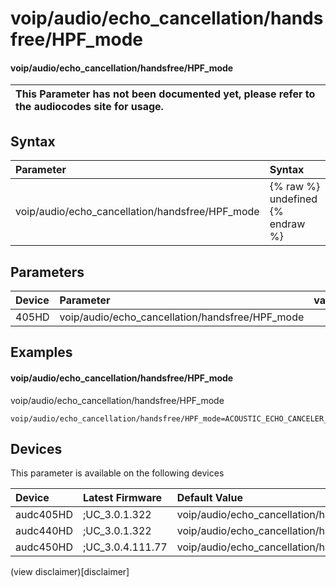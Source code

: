 ﻿---
description: voip/audio/echo_cancellation/handsfree/HPF_mode
search: false
---

# voip/audio/echo_cancellation/handsfree/HPF_mode

#### voip/audio/echo_cancellation/handsfree/HPF_mode


| This Parameter has not been documented yet, please refer to the audiocodes site for usage.  |
| :--- |

## Syntax
| Parameter | Syntax |
| :--- | :--- |
|voip/audio/echo_cancellation/handsfree/HPF_mode | {% raw %} undefined {% endraw %} |

## Parameters
|Device|Parameter|value|Description|
|:---|:---|:---|:---|
| 405HD | voip/audio/echo_cancellation/handsfree/HPF_mode |  |  |

## Examples
#### voip/audio/echo_cancellation/handsfree/HPF_mode

voip/audio/echo_cancellation/handsfree/HPF_mode

```
voip/audio/echo_cancellation/handsfree/HPF_mode=ACOUSTIC_ECHO_CANCELER_HPF_HP_FILTER
```

## Devices
This parameter is available on the following devices

| Device | Latest Firmware | Default Value |
|:---|:---|:---|
| audc405HD | ;UC_3.0.1.322 | voip/audio/echo_cancellation/handsfree/HPF_mode=ACOUSTIC_ECHO_CANCELER_HPF_HP_FILTER 
| audc440HD | ;UC_3.0.1.322 | voip/audio/echo_cancellation/handsfree/HPF_mode=ACOUSTIC_ECHO_CANCELER_HPF_HP_FILTER 
| audc450HD | ;UC_3.0.4.111.77 | voip/audio/echo_cancellation/handsfree/HPF_mode=ACOUSTIC_ECHO_CANCELER_HPF_HP_FILTER 

(view disclaimer)[disclaimer]
